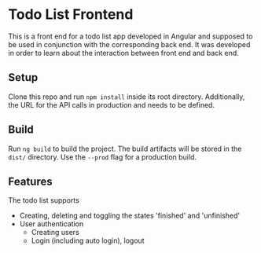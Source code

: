 # Todo List Frontend

This is a front end for a todo list app developed in Angular and supposed to be used in conjunction with the corresponding back end. It was developed in order to learn about the interaction between front end and back end.

## Setup

Clone this repo and run `npm install` inside its root directory. Additionally, the URL for the API calls in production and needs to be defined.

## Build

Run `ng build` to build the project. The build artifacts will be stored in the `dist/` directory. Use the `--prod` flag for a production build.

## Features

The todo list supports

* Creating, deleting and toggling the states 'finished' and 'unfinished'
* User authentication
  * Creating users
  * Login (including auto login), logout
